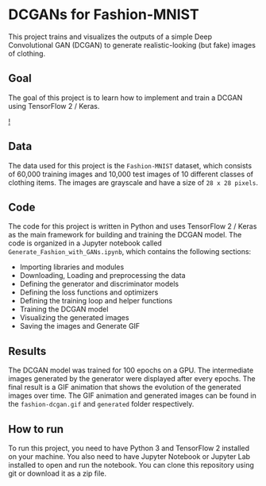 # DCGANs for Fashion-MNIST

This project trains and visualizes the outputs of a simple Deep Convolutional GAN (DCGAN) to generate realistic-looking (but fake) images of clothing.

## Goal

The goal of this project is to learn how to implement and train a DCGAN using TensorFlow 2 / Keras.

[!](https://github.com/mahidavedant/DCGANs-Fashion-generation/blob/main/fashion-dcgan.gif)

## Data

The data used for this project is the `Fashion-MNIST` dataset, which consists of 60,000 training images and 10,000 test images of 10 different classes of clothing items. The images are grayscale and have a size of `28 x 28 pixels`.

## Code

The code for this project is written in Python and uses TensorFlow 2 / Keras as the main framework for building and training the DCGAN model. The code is organized in a Jupyter notebook called `Generate_Fashion_with_GANs.ipynb`, which contains the following sections:

- Importing libraries and modules
- Downloading, Loading and preprocessing the data
- Defining the generator and discriminator models
- Defining the loss functions and optimizers
- Defining the training loop and helper functions
- Training the DCGAN model
- Visualizing the generated images
- Saving the images and Generate GIF

## Results

The DCGAN model was trained for 100 epochs on a GPU. The intermediate images generated by the generator were displayed after every epochs. The final result is a GIF animation that shows the evolution of the generated images over time. The GIF animation and generated images can be found in the `fashion-dcgan.gif` and `generated` folder respectively.


## How to run

To run this project, you need to have Python 3 and TensorFlow 2 installed on your machine. You also need to have Jupyter Notebook or Jupyter Lab installed to open and run the notebook. You can clone this repository using git or download it as a zip file.


